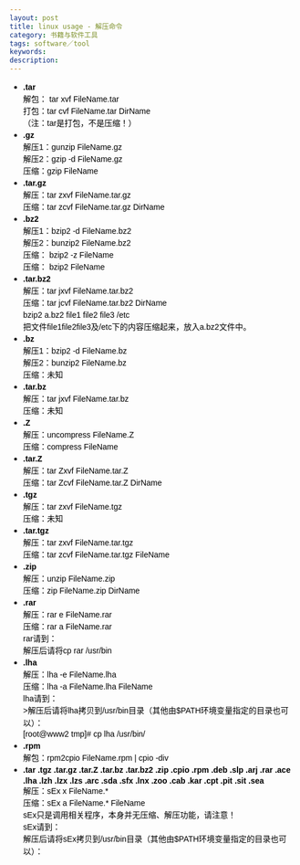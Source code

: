 ```yaml
---
layout: post
title: linux usage - 解压命令
category: 书籍与软件工具
tags: software／tool
keywords: 
description: 
---
```


-   <span
    style="widows:2;text-transform:none;text-indent:0px;display:inline !important;font:14px/21px 宋体, Verdana, Arial, Helvetica, sans-serif;white-space:normal;orphans:2;float:none;letter-spacing:normal;color:#000000;word-spacing:0px;-webkit-text-size-adjust:auto;-webkit-text-stroke-width:0px;">**.tar**</span>\
     <span
    style="widows:2;text-transform:none;text-indent:0px;display:inline !important;font:14px/21px 宋体, Verdana, Arial, Helvetica, sans-serif;white-space:normal;orphans:2;float:none;letter-spacing:normal;color:#000000;word-spacing:0px;-webkit-text-size-adjust:auto;-webkit-text-stroke-width:0px;">解包：
    tar xvf FileName.tar</span>\
     <span
    style="widows:2;text-transform:none;text-indent:0px;display:inline !important;font:14px/21px 宋体, Verdana, Arial, Helvetica, sans-serif;white-space:normal;orphans:2;float:none;letter-spacing:normal;color:#000000;word-spacing:0px;-webkit-text-size-adjust:auto;-webkit-text-stroke-width:0px;">打包：tar
    cvf FileName.tar DirName</span>\
     <span
    style="widows:2;text-transform:none;text-indent:0px;display:inline !important;font:14px/21px 宋体, Verdana, Arial, Helvetica, sans-serif;white-space:normal;orphans:2;float:none;letter-spacing:normal;color:#000000;word-spacing:0px;-webkit-text-size-adjust:auto;-webkit-text-stroke-width:0px;">（注：tar是打包，不是压缩！）</span>
-   <span
    style="widows:2;text-transform:none;text-indent:0px;display:inline !important;font:14px/21px 宋体, Verdana, Arial, Helvetica, sans-serif;white-space:normal;orphans:2;float:none;letter-spacing:normal;color:#000000;word-spacing:0px;-webkit-text-size-adjust:auto;-webkit-text-stroke-width:0px;"></span><span
    style="widows:2;text-transform:none;text-indent:0px;display:inline !important;font:14px/21px 宋体, Verdana, Arial, Helvetica, sans-serif;white-space:normal;orphans:2;float:none;letter-spacing:normal;color:#000000;word-spacing:0px;-webkit-text-size-adjust:auto;-webkit-text-stroke-width:0px;">**.gz**</span>\
     <span
    style="widows:2;text-transform:none;text-indent:0px;display:inline !important;font:14px/21px 宋体, Verdana, Arial, Helvetica, sans-serif;white-space:normal;orphans:2;float:none;letter-spacing:normal;color:#000000;word-spacing:0px;-webkit-text-size-adjust:auto;-webkit-text-stroke-width:0px;">解压1：gunzip
    FileName.gz</span>\
     <span
    style="widows:2;text-transform:none;text-indent:0px;display:inline !important;font:14px/21px 宋体, Verdana, Arial, Helvetica, sans-serif;white-space:normal;orphans:2;float:none;letter-spacing:normal;color:#000000;word-spacing:0px;-webkit-text-size-adjust:auto;-webkit-text-stroke-width:0px;">解压2：gzip -d
    FileName.gz</span>\
     <span
    style="widows:2;text-transform:none;text-indent:0px;display:inline !important;font:14px/21px 宋体, Verdana, Arial, Helvetica, sans-serif;white-space:normal;orphans:2;float:none;letter-spacing:normal;color:#000000;word-spacing:0px;-webkit-text-size-adjust:auto;-webkit-text-stroke-width:0px;">压缩：gzip
    FileName</span>
-   <span
    style="widows:2;text-transform:none;text-indent:0px;display:inline !important;font:14px/21px 宋体, Verdana, Arial, Helvetica, sans-serif;white-space:normal;orphans:2;float:none;letter-spacing:normal;color:#000000;word-spacing:0px;-webkit-text-size-adjust:auto;-webkit-text-stroke-width:0px;"></span><span
    style="widows:2;text-transform:none;text-indent:0px;display:inline !important;font:14px/21px 宋体, Verdana, Arial, Helvetica, sans-serif;white-space:normal;orphans:2;float:none;letter-spacing:normal;color:#000000;word-spacing:0px;-webkit-text-size-adjust:auto;-webkit-text-stroke-width:0px;">**.tar.gz**</span>\
     <span
    style="widows:2;text-transform:none;text-indent:0px;display:inline !important;font:14px/21px 宋体, Verdana, Arial, Helvetica, sans-serif;white-space:normal;orphans:2;float:none;letter-spacing:normal;color:#000000;word-spacing:0px;-webkit-text-size-adjust:auto;-webkit-text-stroke-width:0px;">解压：tar
    zxvf FileName.tar.gz</span>\
     <span
    style="widows:2;text-transform:none;text-indent:0px;display:inline !important;font:14px/21px 宋体, Verdana, Arial, Helvetica, sans-serif;white-space:normal;orphans:2;float:none;letter-spacing:normal;color:#000000;word-spacing:0px;-webkit-text-size-adjust:auto;-webkit-text-stroke-width:0px;">压缩：tar
    zcvf FileName.tar.gz DirName</span>
-   <span
    style="widows:2;text-transform:none;text-indent:0px;display:inline !important;font:14px/21px 宋体, Verdana, Arial, Helvetica, sans-serif;white-space:normal;orphans:2;float:none;letter-spacing:normal;color:#000000;word-spacing:0px;-webkit-text-size-adjust:auto;-webkit-text-stroke-width:0px;"></span><span
    style="widows:2;text-transform:none;text-indent:0px;display:inline !important;font:14px/21px 宋体, Verdana, Arial, Helvetica, sans-serif;white-space:normal;orphans:2;float:none;letter-spacing:normal;color:#000000;word-spacing:0px;-webkit-text-size-adjust:auto;-webkit-text-stroke-width:0px;">**.bz2**</span>\
     <span
    style="widows:2;text-transform:none;text-indent:0px;display:inline !important;font:14px/21px 宋体, Verdana, Arial, Helvetica, sans-serif;white-space:normal;orphans:2;float:none;letter-spacing:normal;color:#000000;word-spacing:0px;-webkit-text-size-adjust:auto;-webkit-text-stroke-width:0px;">解压1：bzip2 -d
    FileName.bz2</span>\
     <span
    style="widows:2;text-transform:none;text-indent:0px;display:inline !important;font:14px/21px 宋体, Verdana, Arial, Helvetica, sans-serif;white-space:normal;orphans:2;float:none;letter-spacing:normal;color:#000000;word-spacing:0px;-webkit-text-size-adjust:auto;-webkit-text-stroke-width:0px;">解压2：bunzip2
    FileName.bz2</span>\
     <span
    style="widows:2;text-transform:none;text-indent:0px;display:inline !important;font:14px/21px 宋体, Verdana, Arial, Helvetica, sans-serif;white-space:normal;orphans:2;float:none;letter-spacing:normal;color:#000000;word-spacing:0px;-webkit-text-size-adjust:auto;-webkit-text-stroke-width:0px;">压缩：
    bzip2 -z FileName</span>\
     <span
    style="widows:2;text-transform:none;text-indent:0px;display:inline !important;font:14px/21px 宋体, Verdana, Arial, Helvetica, sans-serif;white-space:normal;orphans:2;float:none;letter-spacing:normal;color:#000000;word-spacing:0px;-webkit-text-size-adjust:auto;-webkit-text-stroke-width:0px;">压缩：
    bzip2 FileName</span>
-   <span
    style="widows:2;text-transform:none;text-indent:0px;display:inline !important;font:14px/21px 宋体, Verdana, Arial, Helvetica, sans-serif;white-space:normal;orphans:2;float:none;letter-spacing:normal;color:#000000;word-spacing:0px;-webkit-text-size-adjust:auto;-webkit-text-stroke-width:0px;"></span><span
    style="widows:2;text-transform:none;text-indent:0px;display:inline !important;font:14px/21px 宋体, Verdana, Arial, Helvetica, sans-serif;white-space:normal;orphans:2;float:none;letter-spacing:normal;color:#000000;word-spacing:0px;-webkit-text-size-adjust:auto;-webkit-text-stroke-width:0px;">**.tar.bz2**</span>\
     <span
    style="widows:2;text-transform:none;text-indent:0px;display:inline !important;font:14px/21px 宋体, Verdana, Arial, Helvetica, sans-serif;white-space:normal;orphans:2;float:none;letter-spacing:normal;color:#000000;word-spacing:0px;-webkit-text-size-adjust:auto;-webkit-text-stroke-width:0px;">解压：tar
    jxvf FileName.tar.bz2</span>\
     <span
    style="widows:2;text-transform:none;text-indent:0px;display:inline !important;font:14px/21px 宋体, Verdana, Arial, Helvetica, sans-serif;white-space:normal;orphans:2;float:none;letter-spacing:normal;color:#000000;word-spacing:0px;-webkit-text-size-adjust:auto;-webkit-text-stroke-width:0px;">压缩：tar
    jcvf FileName.tar.bz2 DirName</span>\
     <span
    style="widows:2;text-transform:none;text-indent:0px;display:inline !important;font:14px/21px 宋体, Verdana, Arial, Helvetica, sans-serif;white-space:normal;orphans:2;float:none;letter-spacing:normal;color:#000000;word-spacing:0px;-webkit-text-size-adjust:auto;-webkit-text-stroke-width:0px;">bzip2
    a.bz2 file1 file2 file3 /etc</span>\
     <span
    style="widows:2;text-transform:none;text-indent:0px;display:inline !important;font:14px/21px 宋体, Verdana, Arial, Helvetica, sans-serif;white-space:normal;orphans:2;float:none;letter-spacing:normal;color:#000000;word-spacing:0px;-webkit-text-size-adjust:auto;-webkit-text-stroke-width:0px;">把文件file1file2file3及/etc下的内容压缩起来，放入a.bz2文件中。</span>
-   <span
    style="widows:2;text-transform:none;text-indent:0px;display:inline !important;font:14px/21px 宋体, Verdana, Arial, Helvetica, sans-serif;white-space:normal;orphans:2;float:none;letter-spacing:normal;color:#000000;word-spacing:0px;-webkit-text-size-adjust:auto;-webkit-text-stroke-width:0px;"></span><span
    style="widows:2;text-transform:none;text-indent:0px;display:inline !important;font:14px/21px 宋体, Verdana, Arial, Helvetica, sans-serif;white-space:normal;orphans:2;float:none;letter-spacing:normal;color:#000000;word-spacing:0px;-webkit-text-size-adjust:auto;-webkit-text-stroke-width:0px;">**.bz**</span>\
     <span
    style="widows:2;text-transform:none;text-indent:0px;display:inline !important;font:14px/21px 宋体, Verdana, Arial, Helvetica, sans-serif;white-space:normal;orphans:2;float:none;letter-spacing:normal;color:#000000;word-spacing:0px;-webkit-text-size-adjust:auto;-webkit-text-stroke-width:0px;">解压1：bzip2 -d
    FileName.bz</span>\
     <span
    style="widows:2;text-transform:none;text-indent:0px;display:inline !important;font:14px/21px 宋体, Verdana, Arial, Helvetica, sans-serif;white-space:normal;orphans:2;float:none;letter-spacing:normal;color:#000000;word-spacing:0px;-webkit-text-size-adjust:auto;-webkit-text-stroke-width:0px;">解压2：bunzip2
    FileName.bz</span>\
     <span
    style="widows:2;text-transform:none;text-indent:0px;display:inline !important;font:14px/21px 宋体, Verdana, Arial, Helvetica, sans-serif;white-space:normal;orphans:2;float:none;letter-spacing:normal;color:#000000;word-spacing:0px;-webkit-text-size-adjust:auto;-webkit-text-stroke-width:0px;">压缩：未知</span>
-   <span
    style="widows:2;text-transform:none;text-indent:0px;display:inline !important;font:14px/21px 宋体, Verdana, Arial, Helvetica, sans-serif;white-space:normal;orphans:2;float:none;letter-spacing:normal;color:#000000;word-spacing:0px;-webkit-text-size-adjust:auto;-webkit-text-stroke-width:0px;"></span><span
    style="widows:2;text-transform:none;text-indent:0px;display:inline !important;font:14px/21px 宋体, Verdana, Arial, Helvetica, sans-serif;white-space:normal;orphans:2;float:none;letter-spacing:normal;color:#000000;word-spacing:0px;-webkit-text-size-adjust:auto;-webkit-text-stroke-width:0px;">**.tar.bz**</span>\
     <span
    style="widows:2;text-transform:none;text-indent:0px;display:inline !important;font:14px/21px 宋体, Verdana, Arial, Helvetica, sans-serif;white-space:normal;orphans:2;float:none;letter-spacing:normal;color:#000000;word-spacing:0px;-webkit-text-size-adjust:auto;-webkit-text-stroke-width:0px;">解压：tar
    jxvf FileName.tar.bz</span>\
     <span
    style="widows:2;text-transform:none;text-indent:0px;display:inline !important;font:14px/21px 宋体, Verdana, Arial, Helvetica, sans-serif;white-space:normal;orphans:2;float:none;letter-spacing:normal;color:#000000;word-spacing:0px;-webkit-text-size-adjust:auto;-webkit-text-stroke-width:0px;">压缩：未知</span>
-   <span
    style="widows:2;text-transform:none;text-indent:0px;display:inline !important;font:14px/21px 宋体, Verdana, Arial, Helvetica, sans-serif;white-space:normal;orphans:2;float:none;letter-spacing:normal;color:#000000;word-spacing:0px;-webkit-text-size-adjust:auto;-webkit-text-stroke-width:0px;"></span><span
    style="widows:2;text-transform:none;text-indent:0px;display:inline !important;font:14px/21px 宋体, Verdana, Arial, Helvetica, sans-serif;white-space:normal;orphans:2;float:none;letter-spacing:normal;color:#000000;word-spacing:0px;-webkit-text-size-adjust:auto;-webkit-text-stroke-width:0px;">**.Z**</span>\
     <span
    style="widows:2;text-transform:none;text-indent:0px;display:inline !important;font:14px/21px 宋体, Verdana, Arial, Helvetica, sans-serif;white-space:normal;orphans:2;float:none;letter-spacing:normal;color:#000000;word-spacing:0px;-webkit-text-size-adjust:auto;-webkit-text-stroke-width:0px;">解压：uncompress
    FileName.Z</span>\
     <span
    style="widows:2;text-transform:none;text-indent:0px;display:inline !important;font:14px/21px 宋体, Verdana, Arial, Helvetica, sans-serif;white-space:normal;orphans:2;float:none;letter-spacing:normal;color:#000000;word-spacing:0px;-webkit-text-size-adjust:auto;-webkit-text-stroke-width:0px;">压缩：compress
    FileName</span>
-   <span
    style="widows:2;text-transform:none;text-indent:0px;display:inline !important;font:14px/21px 宋体, Verdana, Arial, Helvetica, sans-serif;white-space:normal;orphans:2;float:none;letter-spacing:normal;color:#000000;word-spacing:0px;-webkit-text-size-adjust:auto;-webkit-text-stroke-width:0px;"></span><span
    style="widows:2;text-transform:none;text-indent:0px;display:inline !important;font:14px/21px 宋体, Verdana, Arial, Helvetica, sans-serif;white-space:normal;orphans:2;float:none;letter-spacing:normal;color:#000000;word-spacing:0px;-webkit-text-size-adjust:auto;-webkit-text-stroke-width:0px;">**.tar.Z**</span>\
     <span
    style="widows:2;text-transform:none;text-indent:0px;display:inline !important;font:14px/21px 宋体, Verdana, Arial, Helvetica, sans-serif;white-space:normal;orphans:2;float:none;letter-spacing:normal;color:#000000;word-spacing:0px;-webkit-text-size-adjust:auto;-webkit-text-stroke-width:0px;">解压：tar
    Zxvf FileName.tar.Z</span>\
     <span
    style="widows:2;text-transform:none;text-indent:0px;display:inline !important;font:14px/21px 宋体, Verdana, Arial, Helvetica, sans-serif;white-space:normal;orphans:2;float:none;letter-spacing:normal;color:#000000;word-spacing:0px;-webkit-text-size-adjust:auto;-webkit-text-stroke-width:0px;">压缩：tar
    Zcvf FileName.tar.Z DirName</span>
-   <span
    style="widows:2;text-transform:none;text-indent:0px;display:inline !important;font:14px/21px 宋体, Verdana, Arial, Helvetica, sans-serif;white-space:normal;orphans:2;float:none;letter-spacing:normal;color:#000000;word-spacing:0px;-webkit-text-size-adjust:auto;-webkit-text-stroke-width:0px;"></span><span
    style="widows:2;text-transform:none;text-indent:0px;display:inline !important;font:14px/21px 宋体, Verdana, Arial, Helvetica, sans-serif;white-space:normal;orphans:2;float:none;letter-spacing:normal;color:#000000;word-spacing:0px;-webkit-text-size-adjust:auto;-webkit-text-stroke-width:0px;">**.tgz**</span>\
     <span
    style="widows:2;text-transform:none;text-indent:0px;display:inline !important;font:14px/21px 宋体, Verdana, Arial, Helvetica, sans-serif;white-space:normal;orphans:2;float:none;letter-spacing:normal;color:#000000;word-spacing:0px;-webkit-text-size-adjust:auto;-webkit-text-stroke-width:0px;">解压：tar
    zxvf FileName.tgz</span>\
     <span
    style="widows:2;text-transform:none;text-indent:0px;display:inline !important;font:14px/21px 宋体, Verdana, Arial, Helvetica, sans-serif;white-space:normal;orphans:2;float:none;letter-spacing:normal;color:#000000;word-spacing:0px;-webkit-text-size-adjust:auto;-webkit-text-stroke-width:0px;">压缩：未知</span>
-   <span
    style="widows:2;text-transform:none;text-indent:0px;display:inline !important;font:14px/21px 宋体, Verdana, Arial, Helvetica, sans-serif;white-space:normal;orphans:2;float:none;letter-spacing:normal;color:#000000;word-spacing:0px;-webkit-text-size-adjust:auto;-webkit-text-stroke-width:0px;"></span><span
    style="widows:2;text-transform:none;text-indent:0px;display:inline !important;font:14px/21px 宋体, Verdana, Arial, Helvetica, sans-serif;white-space:normal;orphans:2;float:none;letter-spacing:normal;color:#000000;word-spacing:0px;-webkit-text-size-adjust:auto;-webkit-text-stroke-width:0px;">**.tar.tgz**</span>\
     <span
    style="widows:2;text-transform:none;text-indent:0px;display:inline !important;font:14px/21px 宋体, Verdana, Arial, Helvetica, sans-serif;white-space:normal;orphans:2;float:none;letter-spacing:normal;color:#000000;word-spacing:0px;-webkit-text-size-adjust:auto;-webkit-text-stroke-width:0px;">解压：tar
    zxvf FileName.tar.tgz</span>\
     <span
    style="widows:2;text-transform:none;text-indent:0px;display:inline !important;font:14px/21px 宋体, Verdana, Arial, Helvetica, sans-serif;white-space:normal;orphans:2;float:none;letter-spacing:normal;color:#000000;word-spacing:0px;-webkit-text-size-adjust:auto;-webkit-text-stroke-width:0px;">压缩：tar
    zcvf FileName.tar.tgz FileName</span>
-   <span
    style="widows:2;text-transform:none;text-indent:0px;display:inline !important;font:14px/21px 宋体, Verdana, Arial, Helvetica, sans-serif;white-space:normal;orphans:2;float:none;letter-spacing:normal;color:#000000;word-spacing:0px;-webkit-text-size-adjust:auto;-webkit-text-stroke-width:0px;"></span><span
    style="widows:2;text-transform:none;text-indent:0px;display:inline !important;font:14px/21px 宋体, Verdana, Arial, Helvetica, sans-serif;white-space:normal;orphans:2;float:none;letter-spacing:normal;color:#000000;word-spacing:0px;-webkit-text-size-adjust:auto;-webkit-text-stroke-width:0px;">**.zip**</span>\
     <span
    style="widows:2;text-transform:none;text-indent:0px;display:inline !important;font:14px/21px 宋体, Verdana, Arial, Helvetica, sans-serif;white-space:normal;orphans:2;float:none;letter-spacing:normal;color:#000000;word-spacing:0px;-webkit-text-size-adjust:auto;-webkit-text-stroke-width:0px;">解压：unzip
    FileName.zip</span>\
     <span
    style="widows:2;text-transform:none;text-indent:0px;display:inline !important;font:14px/21px 宋体, Verdana, Arial, Helvetica, sans-serif;white-space:normal;orphans:2;float:none;letter-spacing:normal;color:#000000;word-spacing:0px;-webkit-text-size-adjust:auto;-webkit-text-stroke-width:0px;">压缩：zip
    FileName.zip DirName</span>
-   <span
    style="widows:2;text-transform:none;text-indent:0px;display:inline !important;font:14px/21px 宋体, Verdana, Arial, Helvetica, sans-serif;white-space:normal;orphans:2;float:none;letter-spacing:normal;color:#000000;word-spacing:0px;-webkit-text-size-adjust:auto;-webkit-text-stroke-width:0px;"></span><span
    style="widows:2;text-transform:none;text-indent:0px;display:inline !important;font:14px/21px 宋体, Verdana, Arial, Helvetica, sans-serif;white-space:normal;orphans:2;float:none;letter-spacing:normal;color:#000000;word-spacing:0px;-webkit-text-size-adjust:auto;-webkit-text-stroke-width:0px;">**.rar**</span>\
     <span
    style="widows:2;text-transform:none;text-indent:0px;display:inline !important;font:14px/21px 宋体, Verdana, Arial, Helvetica, sans-serif;white-space:normal;orphans:2;float:none;letter-spacing:normal;color:#000000;word-spacing:0px;-webkit-text-size-adjust:auto;-webkit-text-stroke-width:0px;">解压：rar
    e FileName.rar</span>\
     <span
    style="widows:2;text-transform:none;text-indent:0px;display:inline !important;font:14px/21px 宋体, Verdana, Arial, Helvetica, sans-serif;white-space:normal;orphans:2;float:none;letter-spacing:normal;color:#000000;word-spacing:0px;-webkit-text-size-adjust:auto;-webkit-text-stroke-width:0px;">压缩：rar
    a FileName.rar</span>\
     <span
    style="widows:2;text-transform:none;text-indent:0px;display:inline !important;font:14px/21px 宋体, Verdana, Arial, Helvetica, sans-serif;white-space:normal;orphans:2;float:none;letter-spacing:normal;color:#000000;word-spacing:0px;-webkit-text-size-adjust:auto;-webkit-text-stroke-width:0px;">rar请到：</span>\
     <span
    style="widows:2;text-transform:none;text-indent:0px;display:inline !important;font:14px/21px 宋体, Verdana, Arial, Helvetica, sans-serif;white-space:normal;orphans:2;float:none;letter-spacing:normal;color:#000000;word-spacing:0px;-webkit-text-size-adjust:auto;-webkit-text-stroke-width:0px;">解压后请将cp
    rar /usr/bin</span>
-   <span
    style="widows:2;text-transform:none;text-indent:0px;display:inline !important;font:14px/21px 宋体, Verdana, Arial, Helvetica, sans-serif;white-space:normal;orphans:2;float:none;letter-spacing:normal;color:#000000;word-spacing:0px;-webkit-text-size-adjust:auto;-webkit-text-stroke-width:0px;"></span><span
    style="widows:2;text-transform:none;text-indent:0px;display:inline !important;font:14px/21px 宋体, Verdana, Arial, Helvetica, sans-serif;white-space:normal;orphans:2;float:none;letter-spacing:normal;color:#000000;word-spacing:0px;-webkit-text-size-adjust:auto;-webkit-text-stroke-width:0px;">**.lha**</span>\
     <span
    style="widows:2;text-transform:none;text-indent:0px;display:inline !important;font:14px/21px 宋体, Verdana, Arial, Helvetica, sans-serif;white-space:normal;orphans:2;float:none;letter-spacing:normal;color:#000000;word-spacing:0px;-webkit-text-size-adjust:auto;-webkit-text-stroke-width:0px;">解压：lha -e
    FileName.lha</span>\
     <span
    style="widows:2;text-transform:none;text-indent:0px;display:inline !important;font:14px/21px 宋体, Verdana, Arial, Helvetica, sans-serif;white-space:normal;orphans:2;float:none;letter-spacing:normal;color:#000000;word-spacing:0px;-webkit-text-size-adjust:auto;-webkit-text-stroke-width:0px;">压缩：lha -a
    FileName.lha FileName</span>\
     <span
    style="widows:2;text-transform:none;text-indent:0px;display:inline !important;font:14px/21px 宋体, Verdana, Arial, Helvetica, sans-serif;white-space:normal;orphans:2;float:none;letter-spacing:normal;color:#000000;word-spacing:0px;-webkit-text-size-adjust:auto;-webkit-text-stroke-width:0px;">lha请到：</span>\
     <span
    style="widows:2;text-transform:none;text-indent:0px;display:inline !important;font:14px/21px 宋体, Verdana, Arial, Helvetica, sans-serif;white-space:normal;orphans:2;float:none;letter-spacing:normal;color:#000000;word-spacing:0px;-webkit-text-size-adjust:auto;-webkit-text-stroke-width:0px;">\>解压后请将lha拷贝到/usr/bin目录（其他由\$PATH环境变量指定的目录也可以）：</span>\
     <span
    style="widows:2;text-transform:none;text-indent:0px;display:inline !important;font:14px/21px 宋体, Verdana, Arial, Helvetica, sans-serif;white-space:normal;orphans:2;float:none;letter-spacing:normal;color:#000000;word-spacing:0px;-webkit-text-size-adjust:auto;-webkit-text-stroke-width:0px;">[root@www2
    tmp]\# cp lha /usr/bin/</span>
-   <span
    style="widows:2;text-transform:none;text-indent:0px;display:inline !important;font:14px/21px 宋体, Verdana, Arial, Helvetica, sans-serif;white-space:normal;orphans:2;float:none;letter-spacing:normal;color:#000000;word-spacing:0px;-webkit-text-size-adjust:auto;-webkit-text-stroke-width:0px;"></span><span
    style="widows:2;text-transform:none;text-indent:0px;display:inline !important;font:14px/21px 宋体, Verdana, Arial, Helvetica, sans-serif;white-space:normal;orphans:2;float:none;letter-spacing:normal;color:#000000;word-spacing:0px;-webkit-text-size-adjust:auto;-webkit-text-stroke-width:0px;">**.rpm**</span>\
     <span
    style="widows:2;text-transform:none;text-indent:0px;display:inline !important;font:14px/21px 宋体, Verdana, Arial, Helvetica, sans-serif;white-space:normal;orphans:2;float:none;letter-spacing:normal;color:#000000;word-spacing:0px;-webkit-text-size-adjust:auto;-webkit-text-stroke-width:0px;">解包：rpm2cpio
    FileName.rpm | cpio -div</span>
-   <span
    style="widows:2;text-transform:none;text-indent:0px;display:inline !important;font:14px/21px 宋体, Verdana, Arial, Helvetica, sans-serif;white-space:normal;orphans:2;float:none;letter-spacing:normal;color:#000000;word-spacing:0px;-webkit-text-size-adjust:auto;-webkit-text-stroke-width:0px;"></span><span
    style="widows:2;text-transform:none;text-indent:0px;display:inline !important;font:14px/21px 宋体, Verdana, Arial, Helvetica, sans-serif;white-space:normal;orphans:2;float:none;letter-spacing:normal;color:#000000;word-spacing:0px;-webkit-text-size-adjust:auto;-webkit-text-stroke-width:0px;">**.tar
    .tgz .tar.gz .tar.Z .tar.bz .tar.bz2 .zip .cpio .rpm .deb .slp .arj
    .rar .ace .lha .lzh .lzx .lzs .arc .sda .sfx .lnx .zoo .cab .kar
    .cpt .pit .sit .sea**</span>\
     <span
    style="widows:2;text-transform:none;text-indent:0px;display:inline !important;font:14px/21px 宋体, Verdana, Arial, Helvetica, sans-serif;white-space:normal;orphans:2;float:none;letter-spacing:normal;color:#000000;word-spacing:0px;-webkit-text-size-adjust:auto;-webkit-text-stroke-width:0px;">解压：sEx
    x FileName.\*</span>\
     <span
    style="widows:2;text-transform:none;text-indent:0px;display:inline !important;font:14px/21px 宋体, Verdana, Arial, Helvetica, sans-serif;white-space:normal;orphans:2;float:none;letter-spacing:normal;color:#000000;word-spacing:0px;-webkit-text-size-adjust:auto;-webkit-text-stroke-width:0px;">压缩：sEx
    a FileName.\* FileName</span>\
     <span
    style="widows:2;text-transform:none;text-indent:0px;display:inline !important;font:14px/21px 宋体, Verdana, Arial, Helvetica, sans-serif;white-space:normal;orphans:2;float:none;letter-spacing:normal;color:#000000;word-spacing:0px;-webkit-text-size-adjust:auto;-webkit-text-stroke-width:0px;">sEx只是调用相关程序，本身并无压缩、解压功能，请注意！</span>\
     <span
    style="widows:2;text-transform:none;text-indent:0px;display:inline !important;font:14px/21px 宋体, Verdana, Arial, Helvetica, sans-serif;white-space:normal;orphans:2;float:none;letter-spacing:normal;color:#000000;word-spacing:0px;-webkit-text-size-adjust:auto;-webkit-text-stroke-width:0px;">sEx请到：</span>\
     <span
    style="widows:2;text-transform:none;text-indent:0px;display:inline !important;font:14px/21px 宋体, Verdana, Arial, Helvetica, sans-serif;white-space:normal;orphans:2;float:none;letter-spacing:normal;color:#000000;word-spacing:0px;-webkit-text-size-adjust:auto;-webkit-text-stroke-width:0px;">解压后请将sEx拷贝到/usr/bin目录（其他由\$PATH环境变量指定的目录也可以）：</span>









